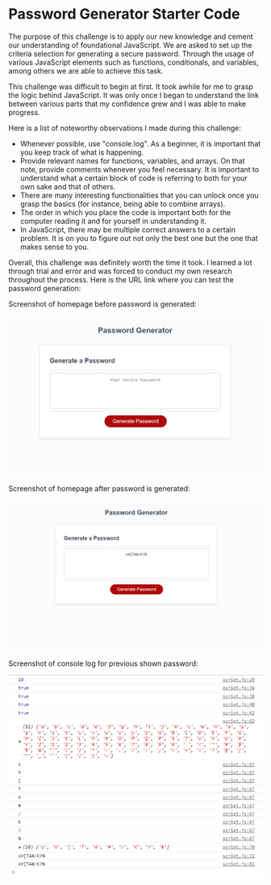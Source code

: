 # Password Generator Starter Code

The purpose of this challenge is to apply our new knowledge and cement our understanding of foundational JavaScript. We are asked to set up the criteria selection for generating a secure password. Through the usage of various JavaScript elements such as functions, conditionals, and variables, among others we are able to achieve this task.

This challenge was difficult to begin at first. It took awhile for me to grasp the logic behind JavaScript. It was only once I began to understand the link between various parts that my confidence grew and I was able to make progress.

Here is a list of noteworthy observations I made during this challenge:
- Whenever possible, use "console.log".  As a beginner, it is important that you keep track of what is happening.
- Provide relevant names for functions, variables, and arrays. On that note, provide comments whenever you feel necessary. It is important to understand what a certain block of code is referring to both for your own sake and that of others.
- There are many interesting functionalities that you can unlock once you grasp the basics (for instance, being able to combine arrays).
- The order in which you place the code is important both for the computer reading it and for yourself in understanding it.
- In JavaScript, there may be multiple correct answers to a certain problem. It is on you to figure out not only the best one but the one that makes sense to you.

Overall, this challenge was definitely worth the time it took. I learned a lot through trial and error and was forced to conduct my own research throughout the process. Here is the URL link where you can test the password generation: 

Screenshot of homepage before password is generated:

![Alt text](/homepage-screenshot.PNG)

Screenshot of homepage after password is generated:

![Alt text](/homepage-password.PNG)

Screenshot of console log for previous shown password:

![Alt text](/console-log.PNG)